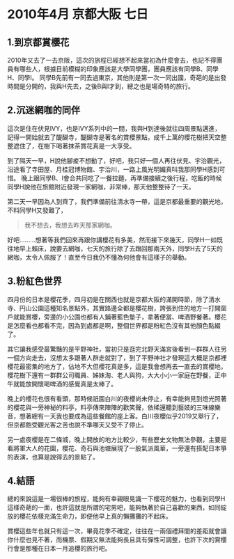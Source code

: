 # 2010年4月 京都大阪 七日

## 1.到京都賞櫻花
2010年又去了一去京阪，這次的旅程已經想不起來當初為什麼會去，也記不得團員有哪些人，根據目前模糊的印象應該是大學同學團，團員應該有同學B、同學H、同學I。
同學B先前有一同去過東京，其他則是第一次一同出國，奇葩的是出發時間是分開的，我與H先去，之後B與I才到，總之也是場奇特的旅行。

## 2.沉迷網咖的同伴
這次是住在伏見IVY，也是IVY系列中的一間，我與H到達後就往四周景點邁進，記得一開始就去了醍醐寺，醍醐寺是著名的賞櫻景點，成千上萬的櫻花樹把天空整整遮住了，在樹下喝著抹茶賞花真是一大享受。

到了隔天一早，H說他腳痠不想動了，好吧，我只好一個人再往伏見、宇治觀光，沿途看了寺田屋、月桂冠博物館、宇治川，一路上風光明媚真叫我那同學H感到可惜。
晚上跟同學B、I會合共同吃了一餐拉麵，再準備接續之後行程，吃飯的時候同學H說他在旅館附近發現一家網咖，非常棒，那天他整整待了一天。

第二天一早因為人到齊了，我們準備前往清水寺一帶，這是京都最重要的觀光地，不料同學H又發難了，

> 我不想去，我想去昨天那家網咖。

好吧.........想著等我們回來再跟你講櫻花有多美，然而接下來幾天，同學H一如既往地早上賴床，說要去網咖，七天的旅行除了去跟回那兩天外，同學H去了5天的網咖，太令人佩服了！直至今日我仍不懂為何他會有這樣子的舉動。

## 3.粉紅色世界
四月份的日本是櫻花季，四月初是在關西也就是京都大阪的滿開時節，除了清水寺、円山公園這種知名景點外，其實路邊全都是櫻花樹，誇張到住的地方一打開窗戶就能賞櫻，旁邊的小公園也都有人鋪著藍色墊子，拿著便當、啤酒野餐著。櫻花是怎麼看也都看不完，因為到處都是啊，整個世界都是粉紅色沒有其他顏色點綴了。

其它讓我感受最驚豔的是平野神社，當初只是逛完北野天滿宮後看到一群群人往另一個方向走去，沒想太多跟著人群走就對了，到了平野神社才發現這大概是京都裡櫻花最密集的地方了，佔地不大但櫻花真是多，這是我會想再去一直去的賞櫻地，櫻花樹下還有一群群公司職員、姊妹淘、老人與狗，大大小小一家庭在野餐，正中午就能放開懷喝啤酒的感覺真是太棒了。

晚上的櫻花也很有看頭，那時候祇園白川的夜櫻尚未停止，有幸能夠見到燈光照著的櫻花與一旁神秘的料亭，料亭傳來陣陣的歡笑聲，依稀還聽到藝妓的三味線樂音，想著總有一天我也要成為這些餐館的座上客。白川夜櫻似乎2019又舉行了，但京都飽受觀光客之苦也說不準哪天又受不了停止。

另一處夜櫻是在二條城，晚上開放的地方比較少，有些歷史文物無法參觀，主要是看將軍大人的花園，櫻花、奇石與池塘展現了一股氣派風華，一旁還有搭配日本箏的表演，也算是說得去的景點了。

## 4.結語
總的來說這是一場很棒的旅程，能夠有幸親眼見識一下櫻花的魅力，也看到同學H這樣奇葩的一面，也許這就是所謂的宅男吧，能夠執著於自己喜歡的東西，如同綻放的櫻花依樣充滿生命力，即便他早上真的懶攤攤的不起床。

賞櫻這些年也就只有這一次，畢竟花季不確定，往往在一兩個禮拜間的差距就會讓你什麼也見不著，而機票、假期又無法能夠長且具有彈性可調整，也許下次的賞櫻行會是那種在日本一月追櫻的旅行吧。
